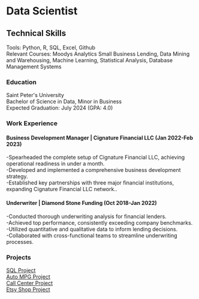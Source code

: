 # Data Scientist

## Technical Skills
Tools: Python, R, SQL, Excel, Github  
Relevant Courses: Moodys Analytics Small Business Lending, Data Mining and Warehousing, Machine Learning, Statistical Analysis, Database Management Systems

### Education
Saint Peter's University    
Bachelor of Science in Data, Minor in Business  
Expected Graduation: July 2024 (GPA: 4.0) 


### Work Experience
#### Business Development Manager | Cignature Financial LLC (Jan 2022-Feb 2023)
-Spearheaded the complete setup of Cignature Financial LLC, achieving operational readiness in under a month.  
-Developed and implemented a comprehensive business development strategy.  
-Established key partnerships with three major financial institutions, expanding Cignature Financial LLC network..  

#### Underwriter | Diamond Stone Funding (Oct 2018-Jan 2022)
-Conducted thorough underwriting analysis for financial lenders.  
-Achieved top performance, consistently exceeding company benchmarks.  
-Utilized quantitative and qualitative data to inform lending decisions.  
-Collaborated with cross-functional teams to streamline underwriting processes.  
  

### Projects
[SQL Project](mysql_Finalproject.ipynb)  
[Auto MPG Project](Auto%20MPG%20Project.R)  
[Call Center Project](Call%20Center%20Project.R)   
[Etsy Shop Project](https://github.com/Rweissman7/Etsy_data)
